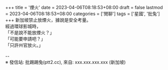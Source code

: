 +++
title = '煙火'
date = 2023-04-06T08:18:53+08:00
draft = false
lastmod = 2023-04-06T08:18:53+08:00
categories = ['閒聊']
tags = ['星國', '批兔']
+++
新加坡禁止放煙火，據說是安全考量。<br>
經過環球影城時，<br>
「不是說不能放煙火？」<br>
「可能要申請吧？」<br>
「只許州官放火。」<br>
<br>
--<br>
※ 發信站: 批踢踢兔(ptt2.cc), 來自: xxx.xxx.xxx.xxx (新加坡)<br>
